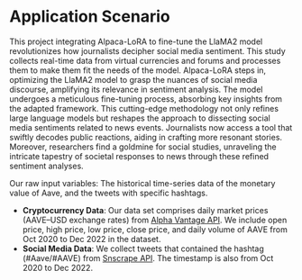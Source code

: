 # Application Scenario
This project integrating Alpaca-LoRA to fine-tune the LlaMA2 model revolutionizes how journalists decipher social media sentiment. This study collects real-time data from virtual currencies and forums and processes them to make them fit the needs of the model. Alpaca-LoRA steps in, optimizing the LlaMA2 model to grasp the nuances of social media discourse, amplifying its relevance in sentiment analysis. The model undergoes a meticulous fine-tuning process, absorbing key insights from the adapted framework. This cutting-edge methodology not only refines large language models but reshapes the approach to dissecting social media sentiments related to news events. Journalists now access a tool that swiftly decodes public reactions, aiding in crafting more resonant stories. Moreover, researchers find a goldmine for social studies, unraveling the intricate tapestry of societal responses to news through these refined sentiment analyses.

Our raw input variables: The historical time-series data of the monetary value of Aave, and the tweets with specific hashtags.
  - **Cryptocurrency Data**: Our data set comprises daily market prices (AAVE–USD exchange rates) from [Alpha Vantage API](https://www.alphavantage.co/documentation/#currency-daily). We include open price, high price, low price, close price, and daily volume of AAVE from Oct 2020 to Dec 2022 in the dataset.
  - **Social Media Data**:  We collect tweets that contained the hashtag (#Aave/#AAVE) from [Snscrape API](https://github.com/JustAnotherArchivist/snscrape). The timestamp is also from Oct 2020 to Dec 2022.
